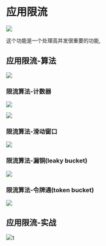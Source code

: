 # 应用限流
![](https://ws4.sinaimg.cn/large/006tKfTcly1g0lzjziubkj31iy0u07na.jpg)

这个功能是一个处理高并发很重要的功能,

## 应用限流-算法
![](https://ws3.sinaimg.cn/large/006tKfTcly1g0lzmal42zj31im0u0gup.jpg)

### 限流算法-计数器
![](https://ws4.sinaimg.cn/large/006tKfTcly1g0lzncurimj31fz0u04cc.jpg)

![](https://ws3.sinaimg.cn/large/006tKfTcly1g0lzntf7vyj31qr0u0115.jpg)

### 限流算法-滑动窗口
![](https://ws4.sinaimg.cn/large/006tKfTcly1g0lzpt1q6cj31k30u04gv.jpg)

### 限流算法-漏铜(leaky bucket)
![](https://ws3.sinaimg.cn/large/006tKfTcly1g0lzq51uzlj31dz0u04hw.jpg)

### 限流算法-令牌通(token bucket)
![](https://ws4.sinaimg.cn/large/006tKfTcly1g0lzrhfqruj31i70u0tyu.jpg)

## 应用限流-实战
![](https://ws2.sinaimg.cn/large/006tKfTcly1g0m06azcqqj31lx0u0k16.jpg)1